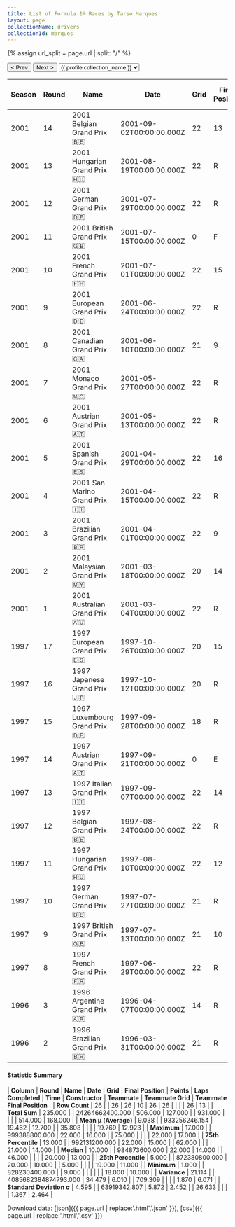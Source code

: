 ```yaml
---
title: List of Formula 1® Races by Tarso Marques
layout: page
collectionName: drivers
collectionId: marques
---
```


{% assign url_split = page.url | split: "/" %}
<div id="collection-navigation">
<button onclick="selector.options[selector.selectedIndex-1].value && (window.location = selector.options[selector.selectedIndex-1].value);">&lt; Prev</button>
<button onclick="selector.options[selector.selectedIndex+1].value && (window.location = selector.options[selector.selectedIndex+1].value);">Next &gt;</button>
<select id="selector" onchange="this.options[this.selectedIndex].value && (window.location = this.options[this.selectedIndex].value);">
  {% for collectionId in site.data[page.collectionName].refs %}
    {% if collectionId == page.collectionId %}
      {% assign selected = "selected" %}
    {% else %}
      {% assign selected = "" %}
    {% endif %}
    {% assign profile = site.data[page.collectionName][collectionId].profile %}
    <option value="/f1/{{ page.collectionName }}/{{ collectionId }}/{{ url_split[4] }}" {{ selected }}>{{ profile.collection_name }}</option>
  {% endfor %}
</select>
</div>

| Season | Round | Name | Date | Grid | Final Position | Points | Laps Completed | Time | Constructor | Teammate | Teammate Grid | Teammate Final Position |
|--|--|--|--|--|--|--|--|--|--|--|--|--|
| 2001 | 14 | 2001 Belgian Grand Prix 🇧🇪 | 2001-09-02T00:00:00.000Z | 22 | 13 | 0.0 | 31 |   | Minardi 🇮🇹 | [Fernando Alonso 🇪🇸](/f1/drivers/alonso) | 20 | R |
| 2001 | 13 | 2001 Hungarian Grand Prix 🇭🇺 | 2001-08-19T00:00:00.000Z | 22 | R | 0.0 | 63 |   | Minardi 🇮🇹 | [Fernando Alonso 🇪🇸](/f1/drivers/alonso) | 18 | R |
| 2001 | 12 | 2001 German Grand Prix 🇩🇪 | 2001-07-29T00:00:00.000Z | 22 | R | 0.0 | 26 |   | Minardi 🇮🇹 | [Fernando Alonso 🇪🇸](/f1/drivers/alonso) | 21 | 10 |
| 2001 | 11 | 2001 British Grand Prix 🇬🇧 | 2001-07-15T00:00:00.000Z | 0 | F | 0.0 | 0 |   | Minardi 🇮🇹 | [Fernando Alonso 🇪🇸](/f1/drivers/alonso) | 21 | 16 |
| 2001 | 10 | 2001 French Grand Prix 🇫🇷 | 2001-07-01T00:00:00.000Z | 22 | 15 | 0.0 | 69 |   | Minardi 🇮🇹 | [Fernando Alonso 🇪🇸](/f1/drivers/alonso) | 21 | 17 |
| 2001 | 9 | 2001 European Grand Prix 🇩🇪 | 2001-06-24T00:00:00.000Z | 22 | R | 0.0 | 7 |   | Minardi 🇮🇹 | [Fernando Alonso 🇪🇸](/f1/drivers/alonso) | 21 | 14 |
| 2001 | 8 | 2001 Canadian Grand Prix 🇨🇦 | 2001-06-10T00:00:00.000Z | 21 | 9 | 0.0 | 66 |   | Minardi 🇮🇹 | [Fernando Alonso 🇪🇸](/f1/drivers/alonso) | 22 | R |
| 2001 | 7 | 2001 Monaco Grand Prix 🇲🇨 | 2001-05-27T00:00:00.000Z | 22 | R | 0.0 | 56 |   | Minardi 🇮🇹 | [Fernando Alonso 🇪🇸](/f1/drivers/alonso) | 18 | R |
| 2001 | 6 | 2001 Austrian Grand Prix 🇦🇹 | 2001-05-13T00:00:00.000Z | 22 | R | 0.0 | 25 |   | Minardi 🇮🇹 | [Fernando Alonso 🇪🇸](/f1/drivers/alonso) | 18 | R |
| 2001 | 5 | 2001 Spanish Grand Prix 🇪🇸 | 2001-04-29T00:00:00.000Z | 22 | 16 | 0.0 | 62 |   | Minardi 🇮🇹 | [Fernando Alonso 🇪🇸](/f1/drivers/alonso) | 18 | 13 |
| 2001 | 4 | 2001 San Marino Grand Prix 🇮🇹 | 2001-04-15T00:00:00.000Z | 22 | R | 0.0 | 50 |   | Minardi 🇮🇹 | [Fernando Alonso 🇪🇸](/f1/drivers/alonso) | 18 | R |
| 2001 | 3 | 2001 Brazilian Grand Prix 🇧🇷 | 2001-04-01T00:00:00.000Z | 22 | 9 | 0.0 | 68 |   | Minardi 🇮🇹 | [Fernando Alonso 🇪🇸](/f1/drivers/alonso) | 19 | R |
| 2001 | 2 | 2001 Malaysian Grand Prix 🇲🇾 | 2001-03-18T00:00:00.000Z | 20 | 14 | 0.0 | 51 |   | Minardi 🇮🇹 | [Fernando Alonso 🇪🇸](/f1/drivers/alonso) | 21 | 13 |
| 2001 | 1 | 2001 Australian Grand Prix 🇦🇺 | 2001-03-04T00:00:00.000Z | 22 | R | 0.0 | 3 |   | Minardi 🇮🇹 | [Fernando Alonso 🇪🇸](/f1/drivers/alonso) | 19 | 12 |
| 1997 | 17 | 1997 European Grand Prix 🇪🇸 | 1997-10-26T00:00:00.000Z | 20 | 15 | 0.0 | 68 |   | Minardi 🇮🇹 | [Ukyo Katayama 🇯🇵](/f1/drivers/katayama) | 19 | 17 |
| 1997 | 16 | 1997 Japanese Grand Prix 🇯🇵 | 1997-10-12T00:00:00.000Z | 20 | R | 0.0 | 46 |   | Minardi 🇮🇹 | [Ukyo Katayama 🇯🇵](/f1/drivers/katayama) | 19 | R |
| 1997 | 15 | 1997 Luxembourg Grand Prix 🇩🇪 | 1997-09-28T00:00:00.000Z | 18 | R | 0.0 | 1 |   | Minardi 🇮🇹 | [Ukyo Katayama 🇯🇵](/f1/drivers/katayama) | 22 | R |
| 1997 | 14 | 1997 Austrian Grand Prix 🇦🇹 | 1997-09-21T00:00:00.000Z | 0 | E | 0.0 | 0 |   | Minardi 🇮🇹 | [Ukyo Katayama 🇯🇵](/f1/drivers/katayama) | 19 | 11 |
| 1997 | 13 | 1997 Italian Grand Prix 🇮🇹 | 1997-09-07T00:00:00.000Z | 22 | 14 | 0.0 | 50 |   | Minardi 🇮🇹 | [Ukyo Katayama 🇯🇵](/f1/drivers/katayama) | 21 | R |
| 1997 | 12 | 1997 Belgian Grand Prix 🇧🇪 | 1997-08-24T00:00:00.000Z | 22 | R | 0.0 | 18 |   | Minardi 🇮🇹 | [Ukyo Katayama 🇯🇵](/f1/drivers/katayama) | 20 | 14 |
| 1997 | 11 | 1997 Hungarian Grand Prix 🇭🇺 | 1997-08-10T00:00:00.000Z | 22 | 12 | 0.0 | 75 |   | Minardi 🇮🇹 | [Ukyo Katayama 🇯🇵](/f1/drivers/katayama) | 20 | 10 |
| 1997 | 10 | 1997 German Grand Prix 🇩🇪 | 1997-07-27T00:00:00.000Z | 21 | R | 0.0 | 0 |   | Minardi 🇮🇹 | [Ukyo Katayama 🇯🇵](/f1/drivers/katayama) | 22 | R |
| 1997 | 9 | 1997 British Grand Prix 🇬🇧 | 1997-07-13T00:00:00.000Z | 21 | 10 | 0.0 | 58 |   | Minardi 🇮🇹 | [Ukyo Katayama 🇯🇵](/f1/drivers/katayama) | 19 | R |
| 1997 | 8 | 1997 French Grand Prix 🇫🇷 | 1997-06-29T00:00:00.000Z | 22 | R | 0.0 | 5 |   | Minardi 🇮🇹 | [Ukyo Katayama 🇯🇵](/f1/drivers/katayama) | 21 | 11 |
| 1996 | 3 | 1996 Argentine Grand Prix 🇦🇷 | 1996-04-07T00:00:00.000Z | 14 | R | 0.0 | 33 |   | Minardi 🇮🇹 | [Pedro Lamy 🇵🇹](/f1/drivers/lamy) | 19 | R |
| 1996 | 2 | 1996 Brazilian Grand Prix 🇧🇷 | 1996-03-31T00:00:00.000Z | 21 | R | 0.0 | 0 |   | Minardi 🇮🇹 | [Pedro Lamy 🇵🇹](/f1/drivers/lamy) | 18 | 10 |

#### Statistic Summary

| **Column** | **Round** | **Name** | **Date** | **Grid** | **Final Position** | **Points** | **Laps Completed** | **Time** | **Constructor** | **Teammate** | **Teammate Grid** | **Teammate Final Position** |
| **Row Count** | 26 |  | 26 | 26 | 10 | 26 | 26 |  |  |  | 26 | 13 |
| **Total Sum** | 235.000 |  | 24264662400.000 | 506.000 | 127.000 |  | 931.000 |  |  |  | 514.000 | 168.000 |
| **Mean μ (Average)** | 9.038 |  | 933256246.154 | 19.462 | 12.700 |  | 35.808 |  |  |  | 19.769 | 12.923 |
| **Maximum** | 17.000 |  | 999388800.000 | 22.000 | 16.000 |  | 75.000 |  |  |  | 22.000 | 17.000 |
| **75th Percentile** | 13.000 |  | 992131200.000 | 22.000 | 15.000 |  | 62.000 |  |  |  | 21.000 | 14.000 |
| **Median** | 10.000 |  | 984873600.000 | 22.000 | 14.000 |  | 46.000 |  |  |  | 20.000 | 13.000 |
| **25th Percentile** | 5.000 |  | 872380800.000 | 20.000 | 10.000 |  | 5.000 |  |  |  | 19.000 | 11.000 |
| **Minimum** | 1.000 |  | 828230400.000 |  | 9.000 |  |  |  |  |  | 18.000 | 10.000 |
| **Variance** | 21.114 |  | 4085682384874793.000 | 34.479 | 6.010 |  | 709.309 |  |  |  | 1.870 | 6.071 |
| **Standard Deviation σ** | 4.595 |  | 63919342.807 | 5.872 | 2.452 |  | 26.633 |  |  |  | 1.367 | 2.464 |

Download data: [json]({{ page.url | replace:'.html','.json' }}), [csv]({{ page.url | replace:'.html','.csv' }})
